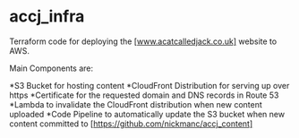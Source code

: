 # accj_infra

Terraform code for deploying the [www.acatcalledjack.co.uk] website to AWS.

Main Components are:

*S3 Bucket for hosting content
*CloudFront Distribution for serving up over https
*Certificate for the requested domain and DNS records in Route 53
*Lambda to invalidate the CloudFront distribution when new content uploaded
*Code Pipeline to automatically update the S3 bucket when new content committed to [https://github.com/nickmanc/accj_content]





